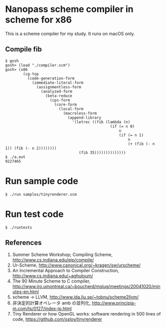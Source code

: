 # Nanopass scheme compiler in scheme for x86

This is a scheme compiler for my study.
It runs on macOS only.

## Compile fib

```
$ gosh
gosh> (load "./compiler.scm")
gosh> (x86
        (cg-top
          (code-generation-form
            (immediate-literal-form
              (assignmentless-form
                (analyzed-form
                  (beta-reduce
                    (cps-form
                      (core-form
                        (local-form
                          (macroless-form
                            (append-library
                              '(letrec ((fib (lambda (n)
                                               (if (= n 0)
                                                   n
                                                   (if (= n 1)
                                                       n
                                                       (+ (fib (- n 1)) (fib (- n 2))))))))
                                 (fib 35))))))))))))))
$ ./a.out
9227465
```

# Run sample code

```
$ ./run samples/tinyrenderer.scm
```

# Run test code

```
$ ./runtests
```

## References

1. Summer Scheme Workshop; Compiling Scheme, http://www.cs.indiana.edu/eip/compile/
1. Ur-Scheme, http://www.canonical.org/~kragen/sw/urscheme/
1. An Incremental Approach to Compiler Construction, http://www.cs.indiana.edu/~aghuloum/
1. The 90 Minute Scheme to C compiler, http://www.iro.umontreal.ca/~boucherd/mslug/meetings/20041020/minutes-en.html
1. scheme -> LLVM, http://www.ida.liu.se/~tobnu/scheme2llvm/
1. 非決定的計算オペレータ amb の並列化, http://www.principia-m.com/ts/0127/index-jp.html
1. Tiny Renderer or how OpenGL works: software rendering in 500 lines of code, https://github.com/ssloy/tinyrenderer
